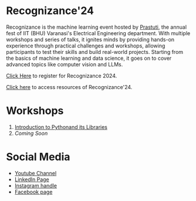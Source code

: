 <!-- [![Prastuti]()](https://www.prastuti.in/) -->


# Recognizance'24

Recognizance is the machine learning event hosted by [Prastuti](https://www.prastuti.in/), the annual fest of IIT (BHU) Varanasi's Electrical Engineering department. With multiple workshops and series of talks, it ignites minds by providing hands-on experience through practical challenges and workshops, allowing participants to test their skills and build real-world projects. Starting from the basics of machine learning and data science, it goes on to cover advanced topics like computer vision and LLMs.

[Click Here](https://www.prastuti.in/recognizance) to register for Recognizance 2024.

[Click here](https://recognizance24.notion.site/Prastuti-24-Recognizance-Resources-1ed5c2fb876f434bbdf36b9090879a0b?pvs=4) to access resources of Recognizance'24.

# Workshops

1. [Introduction to Pythonand its Libraries]()
2. _Coming Soon_

# Social Media

- [Youtube Channel](https://www.youtube.com/@prastuti2023)
- [LinkedIn Page](https://www.linkedin.com/company/prastuti/)
- [Instagram handle](https://www.instagram.com/prastuti.iitbhu/)
- [Facebook page](https://www.facebook.com/prastuti.iitbhu)
